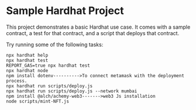 # Sample Hardhat Project

This project demonstrates a basic Hardhat use case. It comes with a sample contract, a test for that contract, and a script that deploys that contract.

Try running some of the following tasks:

```shell
npx hardhat help
npx hardhat test
REPORT_GAS=true npx hardhat test
npx hardhat node
npm install dotenv---------->To connect metamask with the deployment process.
npx hardhat run scripts/deploy.js
npx hardhat run scripts/deploy.js --network mumbai
npm install @alch/achemy-web3------->web3 Js installation
node scripts/mint-NFT.js
```
